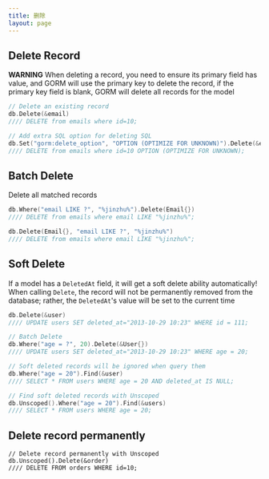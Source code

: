```yaml
---
title: 删除
layout: page
---
```

## Delete Record

**WARNING** When deleting a record, you need to ensure its primary field has value, and GORM will use the primary key to delete the record, if the primary key field is blank, GORM will delete all records for the model

```go
// Delete an existing record
db.Delete(&email)
//// DELETE from emails where id=10;

// Add extra SQL option for deleting SQL
db.Set("gorm:delete_option", "OPTION (OPTIMIZE FOR UNKNOWN)").Delete(&email)
//// DELETE from emails where id=10 OPTION (OPTIMIZE FOR UNKNOWN);
```

## Batch Delete

Delete all matched records

```go
db.Where("email LIKE ?", "%jinzhu%").Delete(Email{})
//// DELETE from emails where email LIKE "%jinzhu%";

db.Delete(Email{}, "email LIKE ?", "%jinzhu%")
//// DELETE from emails where email LIKE "%jinzhu%";
```

## Soft Delete

If a model has a `DeletedAt` field, it will get a soft delete ability automatically! When calling `Delete`, the record will not be permanently removed from the database; rather, the `DeletedAt`'s value will be set to the current time

```go
db.Delete(&user)
//// UPDATE users SET deleted_at="2013-10-29 10:23" WHERE id = 111;

// Batch Delete
db.Where("age = ?", 20).Delete(&User{})
//// UPDATE users SET deleted_at="2013-10-29 10:23" WHERE age = 20;

// Soft deleted records will be ignored when query them
db.Where("age = 20").Find(&user)
//// SELECT * FROM users WHERE age = 20 AND deleted_at IS NULL;

// Find soft deleted records with Unscoped
db.Unscoped().Where("age = 20").Find(&users)
//// SELECT * FROM users WHERE age = 20;
```

## Delete record permanently

    // Delete record permanently with Unscoped
    db.Unscoped().Delete(&order)
    //// DELETE FROM orders WHERE id=10;